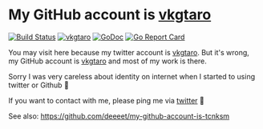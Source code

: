 # My GitHub account is [vkgtaro](https://github.com/vkgtaro)
[![Build Status](https://travis-ci.org/vkg/taro.svg?branch=master)](https://travis-ci.org/vkg/taro)
[![vkgtaro](https://img.shields.io/badge/vkg-taro-yellow.svg)](https://twitter.com/vkgtaro)
[![GoDoc](https://godoc.org/github.com/vkg/taro/vkgtaro?status.svg)](https://godoc.org/github.com/vkg/taro/vkgtaro)
[![Go Report Card](https://goreportcard.com/badge/github.com/vkg/taro)](https://goreportcard.com/report/github.com/vkg/taro)

You may visit here because my twitter account is [vkgtaro](https://twitter.com/vkgtaro). 
But it's wrong, my GitHub account is [vkgtaro](https://github.com/vkgtaro) and most of my work is there. 

Sorry I was very careless about identity on internet when I started to using twitter or Github :bow:

If you want to contact with me, please ping me via [twitter](https://twitter.com/vkgtaro) :pray: 

See also: https://github.com/deeeet/my-github-account-is-tcnksm
